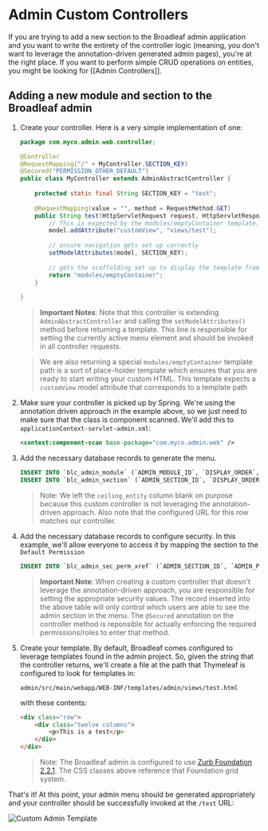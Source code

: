 # Admin Custom Controllers

If you are trying to add a new section to the Broadleaf admin application and you want to write the entirety of the controller logic (meaning, you don't want to leverage the annotation-driven generated admin pages), you're at the right place. If you want to perform simple CRUD operations on entities, you might be looking for [[Admin Controllers]].

## Adding a new module and section to the Broadleaf admin

1. Create your controller. Here is a very simple implementation of one:

    ```java
    package com.myco.admin.web.controller;

    @Controller
    @RequestMapping("/" + MyController.SECTION_KEY)
    @Secured("PERMISSION_OTHER_DEFAULT")
    public class MyController extends AdminAbstractController {
        
        protected static final String SECTION_KEY = "test";
        
        @RequestMapping(value = "", method = RequestMethod.GET)
        public String test(HttpServletRequest request, HttpServletResponse response, Model model) throws Exception {
            // This is expected by the modules/emptyContainer template, this is a custom template that gets included into the body
            model.addAttribute("customView", "views/test");
            
            // ensure navigation gets set up correctly
            setModelAttributes(model, SECTION_KEY);
            
            // gets the scaffolding set up to display the template from the customView attribute above
            return "modules/emptyContainer";
        }
            
    }
    ```

    > **Important Notes**: Note that this controller is extending `AdminAbstractController` and calling the `setModelAttributes()` method before returning a template. This line is responsible for setting the currently active menu element and should be invoked in all controller requests.
    
    > We are also returning a special `modules/emptyContainer` template path is a sort of place-holder template which ensures that you are ready to start writing your custom HTML. This template expects a `customView` model attribute that corresponds to a template path

2. Make sure your controller is picked up by Spring. We're using the annotation driven approach in the example above, so we just need to make sure that the class is component scanned. We'll add this to `applicationContext-servlet-admin.xml`:

    ```xml
    <context:component-scan base-package="com.myco.admin.web" />
    ```

3. Add the necessary database records to generate the menu.

    ```sql
    INSERT INTO `blc_admin_module` (`ADMIN_MODULE_ID`, `DISPLAY_ORDER`, `ICON`, `MODULE_KEY`, `NAME`) VALUES (1, 7, 'icon-barcode', 'MyCustomModule', 'My Custom Module');
    INSERT INTO `blc_admin_section` (`ADMIN_SECTION_ID`, `DISPLAY_ORDER`, `NAME`, `SECTION_KEY`, `URL`, `ADMIN_MODULE_ID`) VALUES (1, 1000, 'My Custom Section', 'MyCustomSection', '/test', 1);
    ```

    > Note: We left the `ceiling_entity` column blank on purpose because this custom controller is not leveraging the annotation-driven approach. Also note that the configured URL for this row matches our controller.

4. Add the necessary database records to configure security. In this example, we'll allow everyone to access it by mapping the section to the `Default Permission`

    ```sql
    INSERT INTO `blc_admin_sec_perm_xref` (`ADMIN_SECTION_ID`, `ADMIN_PERMISSION_ID`) VALUES (1, -1);
    ```

    > **Important Note**: When creating a custom controller that doesn't leverage the annotation-driven approach, you are responsible for setting the appropriate security values. The record inserted into the above table will only control which users are able to see the admin section in the menu. The `@Secured` annotation on the controller method is reponsible for actually enforcing the required permissions/roles to enter that method.

5. Create your template. By default, Broadleaf comes configured to leverage templates found in the admin project. So, given the string that the controller returns, we'll create a file at the path that Thymeleaf is configured to look for templates in:

    ```text
    admin/src/main/webapp/WEB-INF/templates/admin/views/test.html
    ```
    
    with these contents:
    
    ```html
    <div class="row">
        <div class="twelve columns">
            <p>This is a test</p>
        </div>
    </div>
    ```
    
    > Note: The Broadleaf admin is configured to use [Zurb Foundation 2.2.1](http://foundation.zurb.com/docs/v/2.2.1/index.php). The CSS classes above reference that Foundation grid system.

That's it! At this point, your admin menu should be generated appropriately and your controller should be successfully invoked at the `/test` URL:

![Custom Admin Template](custom-admin-template.png)
